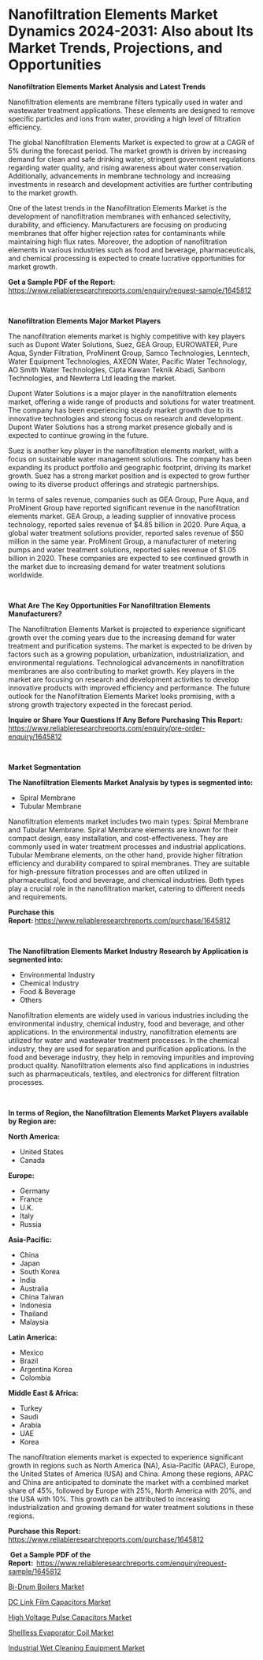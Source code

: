 <p><h1>Nanofiltration Elements Market Dynamics 2024-2031: Also about Its Market Trends, Projections, and Opportunities</h1></p><p><strong>Nanofiltration Elements Market Analysis and Latest Trends</strong></p>
<p><p>Nanofiltration elements are membrane filters typically used in water and wastewater treatment applications. These elements are designed to remove specific particles and ions from water, providing a high level of filtration efficiency.</p><p>The global Nanofiltration Elements Market is expected to grow at a CAGR of 5% during the forecast period. The market growth is driven by increasing demand for clean and safe drinking water, stringent government regulations regarding water quality, and rising awareness about water conservation. Additionally, advancements in membrane technology and increasing investments in research and development activities are further contributing to the market growth.</p><p>One of the latest trends in the Nanofiltration Elements Market is the development of nanofiltration membranes with enhanced selectivity, durability, and efficiency. Manufacturers are focusing on producing membranes that offer higher rejection rates for contaminants while maintaining high flux rates. Moreover, the adoption of nanofiltration elements in various industries such as food and beverage, pharmaceuticals, and chemical processing is expected to create lucrative opportunities for market growth.</p></p>
<p><strong>Get a Sample PDF of the Report:&nbsp;</strong> <a href="https://www.reliableresearchreports.com/enquiry/request-sample/1645812">https://www.reliableresearchreports.com/enquiry/request-sample/1645812</a></p>
<p>&nbsp;</p>
<p><strong>Nanofiltration Elements Major Market Players</strong></p>
<p><p>The nanofiltration elements market is highly competitive with key players such as Dupont Water Solutions, Suez, GEA Group, EUROWATER, Pure Aqua, Synder Filtration, ProMinent Group, Samco Technologies, Lenntech, Water Equipment Technologies, AXEON Water, Pacific Water Technology, AO Smith Water Technologies, Cipta Kawan Teknik Abadi, Sanborn Technologies, and Newterra Ltd leading the market.</p><p>Dupont Water Solutions is a major player in the nanofiltration elements market, offering a wide range of products and solutions for water treatment. The company has been experiencing steady market growth due to its innovative technologies and strong focus on research and development. Dupont Water Solutions has a strong market presence globally and is expected to continue growing in the future.</p><p>Suez is another key player in the nanofiltration elements market, with a focus on sustainable water management solutions. The company has been expanding its product portfolio and geographic footprint, driving its market growth. Suez has a strong market position and is expected to grow further owing to its diverse product offerings and strategic partnerships.</p><p>In terms of sales revenue, companies such as GEA Group, Pure Aqua, and ProMinent Group have reported significant revenue in the nanofiltration elements market. GEA Group, a leading supplier of innovative process technology, reported sales revenue of $4.85 billion in 2020. Pure Aqua, a global water treatment solutions provider, reported sales revenue of $50 million in the same year. ProMinent Group, a manufacturer of metering pumps and water treatment solutions, reported sales revenue of $1.05 billion in 2020. These companies are expected to see continued growth in the market due to increasing demand for water treatment solutions worldwide.</p></p>
<p>&nbsp;</p>
<p><strong>What Are The Key Opportunities For Nanofiltration Elements Manufacturers?</strong></p>
<p><p>The Nanofiltration Elements Market is projected to experience significant growth over the coming years due to the increasing demand for water treatment and purification systems. The market is expected to be driven by factors such as a growing population, urbanization, industrialization, and environmental regulations. Technological advancements in nanofiltration membranes are also contributing to market growth. Key players in the market are focusing on research and development activities to develop innovative products with improved efficiency and performance. The future outlook for the Nanofiltration Elements Market looks promising, with a strong growth trajectory expected in the forecast period.</p></p>
<p><strong>Inquire or Share Your Questions If Any Before Purchasing This Report:</strong> <a href="https://www.reliableresearchreports.com/enquiry/pre-order-enquiry/1645812">https://www.reliableresearchreports.com/enquiry/pre-order-enquiry/1645812</a></p>
<p>&nbsp;</p>
<p><strong>Market Segmentation</strong></p>
<p><strong>The Nanofiltration Elements Market Analysis by types is segmented into:</strong></p>
<p><ul><li>Spiral Membrane</li><li>Tubular Membrane</li></ul></p>
<p><p>Nanofiltration elements market includes two main types: Spiral Membrane and Tubular Membrane. Spiral Membrane elements are known for their compact design, easy installation, and cost-effectiveness. They are commonly used in water treatment processes and industrial applications. Tubular Membrane elements, on the other hand, provide higher filtration efficiency and durability compared to spiral membranes. They are suitable for high-pressure filtration processes and are often utilized in pharmaceutical, food and beverage, and chemical industries. Both types play a crucial role in the nanofiltration market, catering to different needs and requirements.</p></p>
<p><strong>Purchase this Report:&nbsp;</strong><a href="https://www.reliableresearchreports.com/purchase/1645812">https://www.reliableresearchreports.com/purchase/1645812</a></p>
<p>&nbsp;</p>
<p><strong>The Nanofiltration Elements Market Industry Research by Application is segmented into:</strong></p>
<p><ul><li>Environmental Industry</li><li>Chemical Industry</li><li>Food & Beverage</li><li>Others</li></ul></p>
<p><p>Nanofiltration elements are widely used in various industries including the environmental industry, chemical industry, food and beverage, and other applications. In the environmental industry, nanofiltration elements are utilized for water and wastewater treatment processes. In the chemical industry, they are used for separation and purification applications. In the food and beverage industry, they help in removing impurities and improving product quality. Nanofiltration elements also find applications in industries such as pharmaceuticals, textiles, and electronics for different filtration processes.</p></p>
<p>&nbsp;</p>
<p><strong>In terms of Region, the Nanofiltration Elements Market Players available by Region are:</strong></p>
<p>
    <p> <strong> North America: </strong>
        <ul>
            <li>United States</li>
            <li>Canada</li>
        </ul>
        </p> 
    <p> <strong> Europe: </strong>
        <ul>
            <li>Germany</li>
            <li>France</li>
            <li>U.K.</li>
            <li>Italy</li>
            <li>Russia</li>
        </ul>
        </p> 
    <p> <strong> Asia-Pacific: </strong>
        <ul>
            <li>China</li>
            <li>Japan</li>
            <li>South Korea</li>
            <li>India</li>
            <li>Australia</li>
            <li>China Taiwan</li>
            <li>Indonesia</li>
            <li>Thailand</li>
            <li>Malaysia</li>
        </ul>
        </p> 
    <p> <strong> Latin America: </strong>
        <ul>
            <li>Mexico</li>
            <li>Brazil</li>
            <li>Argentina Korea</li>
            <li>Colombia</li>
        </ul>
        </p> 
    <p> <strong> Middle East & Africa: </strong>
        <ul>
            <li>Turkey</li>
            <li>Saudi</li>
            <li>Arabia</li>
            <li>UAE</li>
            <li>Korea</li>
        </ul>
    </p>
    </p>
<p><p>The nanofiltration elements market is expected to experience significant growth in regions such as North America (NA), Asia-Pacific (APAC), Europe, the United States of America (USA) and China. Among these regions, APAC and China are anticipated to dominate the market with a combined market share of 45%, followed by Europe with 25%, North America with 20%, and the USA with 10%. This growth can be attributed to increasing industrialization and growing demand for water treatment solutions in these regions.</p></p>
<p><strong>Purchase this Report: </strong><a href="https://www.reliableresearchreports.com/purchase/1645812">https://www.reliableresearchreports.com/purchase/1645812</a></p>
<p>&nbsp;<strong>Get a Sample PDF of the Report:&nbsp;&nbsp;</strong><a href="https://www.reliableresearchreports.com/enquiry/request-sample/1645812">https://www.reliableresearchreports.com/enquiry/request-sample/1645812</a></p>
<p><strong></strong></p>
<p><p><a href="https://github.com/ruddyyedelwadw/Market-Research-Report-List-1/blob/main/bi-drum-boilers-market.md">Bi-Drum Boilers Market</a></p><p><a href="https://view.publitas.com/reportprime-1/dc-link-film-capacitors-market-size-market-share-and-global-market-analysis-report-2024-2031/">DC Link Film Capacitors Market</a></p><p><a href="https://view.publitas.com/reportprime-1/high-voltage-pulse-capacitors-market-a-comprehensive-report-of-its-market-share-growth-trends-2024-2031/">High Voltage Pulse Capacitors Market</a></p><p><a href="https://valiant-lunge-8fe.notion.site/Shellless-Evaporator-Coil-Market-Research-Report-Reveals-The-Latest-Trends-And-Opportunities-of-this-fe7d8a26d9754abcb9ef44437a49cdc6">Shellless Evaporator Coil Market</a></p><p><a href="https://picayune-night-cbd.notion.site/Industrial-Wet-Cleaning-Equipment-Market-Size-Focuses-on-Market-Dynamics-In-Depth-Analysis-and-Futu-872df5a2cf6f41e098542c5e64c4f2bc">Industrial Wet Cleaning Equipment Market</a></p></p>